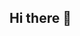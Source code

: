## Hi there 👋

<!--

**Here are some ideas to get you started:**

🙋‍♀️ A short introduction - what is your organization all about?
Two passionate gamers making the game of our dreams.

🌈 Contribution guidelines - how can the community get involved?
After relest community can post to community repository or to Steam Workshop.

👩‍💻 Useful resources - where can the community find your docs? Is there anything else the community should know?
N/A right now

🧙 Remember, if you need anything join discord: discord.gg/UqbgYDcV5n
